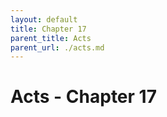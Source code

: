 ```yaml
---
layout: default
title: Chapter 17
parent_title: Acts
parent_url: ./acts.md
---
```


# Acts - Chapter 17
